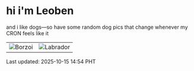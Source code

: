 # hi i'm Leoben

and i like dogs—so have some random dog pics that change whenever my CRON feels like it

|  |  |
|--------|----------|
| ![Borzoi](https://random-dog-vercel.vercel.app/api/random-borzoi?v=1760511264) | ![Labrador](https://random-dog-vercel.vercel.app/api/random-labrador?v=1760511264) |

Last updated: 2025-10-15 14:54 PHT
